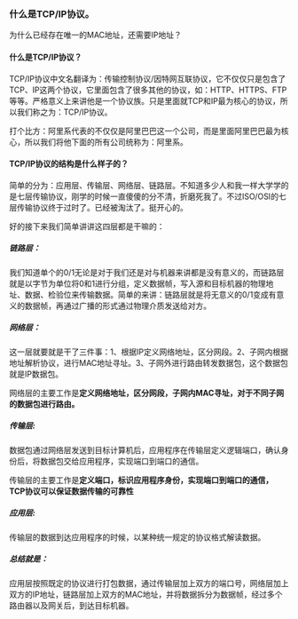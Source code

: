 ### 什么是TCP/IP协议。

为什么已经存在唯一的MAC地址，还需要IP地址？



#### 什么是TCP/IP协议？

TCP/IP协议中文名翻译为：传输控制协议/因特网互联协议，它不仅仅只是包含了TCP、IP这两个协议，它里面包含了很多其他的协议，如：HTTP、HTTPS、FTP等等。严格意义上来讲他是一个协议族。只是里面就TCP和IP最为核心的协议，所以我们称之为：TCP/IP协议。

​		打个比方：阿里系代表的不仅仅是阿里巴巴这一个公司，而是里面阿里巴巴最为核心，所以我们将他下面的所有公司统称为：阿里系。

#### TCP/IP协议的结构是什么样子的？

​		简单的分为：应用层、传输层、网络层、链路层。不知道多少人和我一样大学学的是七层传输协议，刚学的时候一直傻傻的分不清，折磨死我了。不过ISO/OSI的七层传输协议终于过时了。已经被淘汰了。挺开心的。

好的接下来我们简单讲讲这四层都是干嘛的：

##### 链路层：

​		我们知道单个的0/1无论是对于我们还是对与机器来讲都是没有意义的，而链路层就是以字节为单位将0和1进行分组，定义数据帧，写入源和目标机器的物理地址、数据、检验位来传输数据。简单的来讲：链路层就是将无意义的0/1变成有意义的数据帧，再通过广播的形式通过物理介质发送给对方。



##### 网络层：

​		这一层就要就是干了三件事：1、根据IP定义网络地址，区分网段。2、子网内根据地址解析协议，进行MAC地址寻址。3、子网外进行路由转发数据包，这个数据包就是IP数据包。





​		网络层的主要工作是**定义网络地址，区分网段，子网内MAC寻址，对于不同子网的数据包进行路由。**



##### 传输层:

​		数据包通过网络层发送到目标计算机后，应用程序在传输层定义逻辑端口，确认身份后，将数据包交给应用程序，实现端口到端口的通信。





​		传输层的主要工作是**定义端口，标识应用程序身份，实现端口到端口的通信，TCP协议可以保证数据传输的可靠性**



##### 应用层:

​		传输层的数据到达应用程序的时候，以某种统一规定的协议格式解读数据。







##### 总结就是：

​		应用层按照既定的协议进行打包数据，通过传输层加上双方的端口号，网络层加上双方的IP地址，链路层加上双方的MAC地址，并将数据拆分为数据帧，经过多个路由器以及网关后，到达目标机器。









